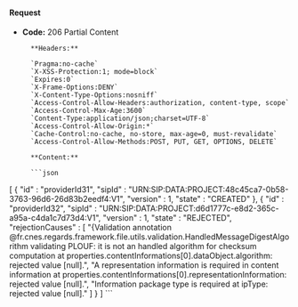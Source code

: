 #### Request

* **Code:** 206 Partial Content

        **Headers:**

        `Pragma:no-cache`
        `X-XSS-Protection:1; mode=block`
        `Expires:0`
        `X-Frame-Options:DENY`
        `X-Content-Type-Options:nosniff`
        `Access-Control-Allow-Headers:authorization, content-type, scope`
        `Access-Control-Max-Age:3600`
        `Content-Type:application/json;charset=UTF-8`
        `Access-Control-Allow-Origin:*`
        `Cache-Control:no-cache, no-store, max-age=0, must-revalidate`
        `Access-Control-Allow-Methods:POST, PUT, GET, OPTIONS, DELETE`

        **Content:**

        ```json
    
[ {
  "id" : "providerId31",
  "sipId" : "URN:SIP:DATA:PROJECT:48c45ca7-0b58-3763-96d6-26d83b2eedf4:V1",
  "version" : 1,
  "state" : "CREATED"
}, {
  "id" : "providerId32",
  "sipId" : "URN:SIP:DATA:PROJECT:d6d1777c-e8d2-365c-a95a-c4da1c7d73d4:V1",
  "version" : 1,
  "state" : "REJECTED",
  "rejectionCauses" : [ "{Validation annotation @fr.cnes.regards.framework.file.utils.validation.HandledMessageDigestAlgorithm validating PLOUF: it is not an handled algorithm for checksum computation at properties.contentInformations[0].dataObject.algorithm: rejected value [null].", "A representation information is required in content information at properties.contentInformations[0].representationInformation: rejected value [null].", "Information package type is required at ipType: rejected value [null]." ]
} ]
        ```
